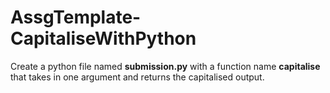 # AssgTemplate-CapitaliseWithPython

Create a python file named **submission.py** with a function name **capitalise** that takes in one argument and returns the capitalised output.
